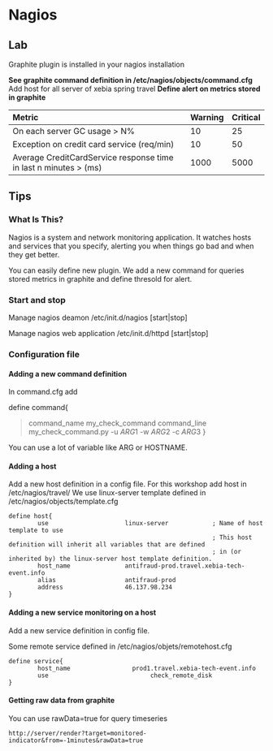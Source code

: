 # Nagios #

## Lab ##

Graphite plugin is installed in your nagios installation

**See graphite command definition in /etc/nagios/objects/command.cfg** Add host for all server of xebia spring travel
**Define alert on metrics stored in graphite**

| Metric | Warning | Critical |
|:-------|:--------|:---------|
| On each server GC usage > N% | 10 | 25 |
| Exception on credit card service (req/min) | 10 | 50 |
| Average CreditCardService response time in last n minutes > (ms) | 1000 | 5000 |

## Tips ##

### What Is This? ###

Nagios is a system and network monitoring application.
It watches hosts and services that you specify, alerting you when things go bad and when they get better.

You can easily define new plugin. We add a new command for queries stored metrics in graphite and define thresold for alert.



### Start and stop ###

Manage nagios deamon
/etc/init.d/nagios [start|stop]

Manage nagios web application
/etc/init.d/httpd [start|stop]

### Configuration file ###



#### Adding a new command definition ####

In command.cfg add

define command{
> command\_name    my\_check\_command
> command\_line    my\_check\_command.py -u $ARG1$ -w $ARG2$ -c $ARG3$
}

You can use a lot of variable like ARG or HOSTNAME.

#### Adding a host ####

Add a new host definition in a config file. For this workshop add host in /etc/nagios/travel/
We use linux-server template defined in /etc/nagios/objects/template.cfg

```
define host{
        use                     linux-server            ; Name of host template to use
                                                        ; This host definition will inherit all variables that are defined
                                                        ; in (or inherited by) the linux-server host template definition.
        host_name               antifraud-prod.travel.xebia-tech-event.info
        alias                   antifraud-prod
        address                 46.137.98.234
}
```

#### Adding a new service monitoring on a host ####

Add a new service definition in config file.

Some remote service defined in /etc/nagios/objets/remotehost.cfg

```
define service{
        host_name                 prod1.travel.xebia-tech-event.info
        use                            check_remote_disk
}
```


#### Getting raw data from graphite ####

You can use rawData=true for query timeseries

```
http://server/render?target=monitored-indicator&from=-1minutes&rawData=true
```